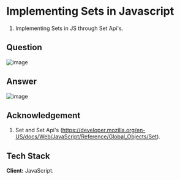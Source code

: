 
# Implementing Sets in Javascript
1. Implementing Sets in JS through Set Api's.

## Question

![image](https://user-images.githubusercontent.com/102906185/190850064-b441500a-f5a3-4405-b2c5-761939645dba.png)

## Answer 

![image](https://user-images.githubusercontent.com/102906185/190850122-93fa38c0-cf08-41a9-b9f7-5353f4a143f4.png)



## Acknowledgement

1. Set and Set Api's (https://developer.mozilla.org/en-US/docs/Web/JavaScript/Reference/Global_Objects/Set).


## Tech Stack

**Client:** JavaScript.



